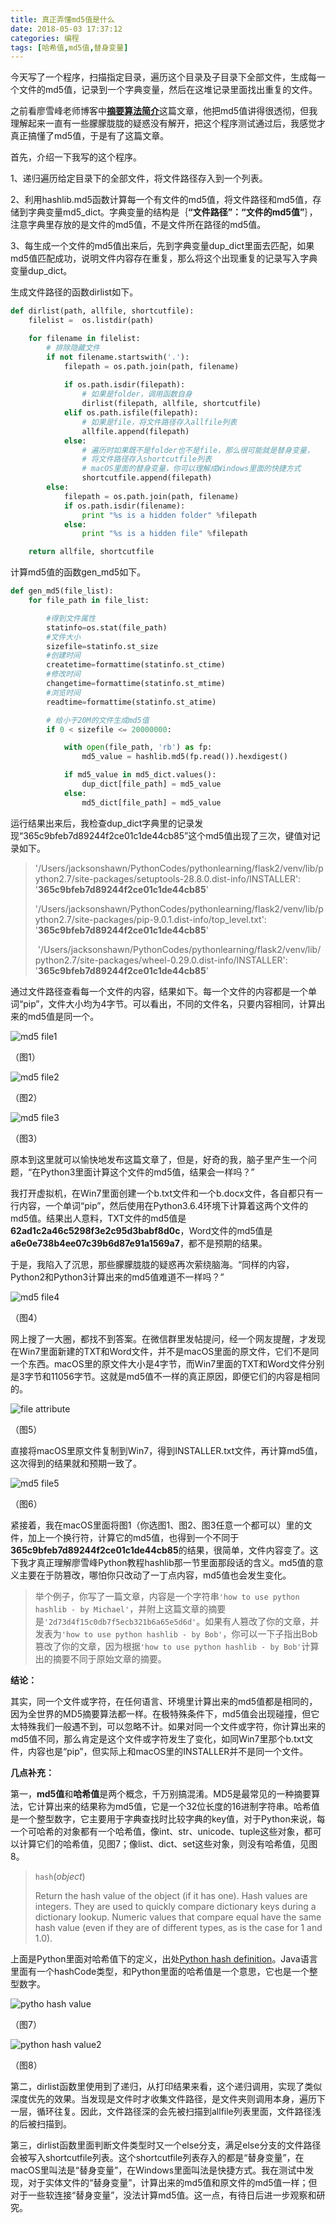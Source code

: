```yaml
---
title: 真正弄懂md5值是什么
date: 2018-05-03 17:37:12
categories: 编程
tags: [哈希值,md5值,替身变量]
---
```


今天写了一个程序，扫描指定目录，遍历这个目录及子目录下全部文件，生成每一个文件的md5值，记录到一个字典变量，然后在这堆记录里面找出重复的文件。

之前看廖雪峰老师博客中[**摘要算法简介**](https://www.liaoxuefeng.com/wiki/0014316089557264a6b348958f449949df42a6d3a2e542c000/0014319556588648dd1fb0047a34d0c945ee33e8f4c90cc000)这篇文章，他把md5值讲得很透彻，但我理解起来一直有一些朦朦胧胧的疑惑没有解开，把这个程序测试通过后，我感觉才真正搞懂了md5值，于是有了这篇文章。

<!--more-->

首先，介绍一下我写的这个程序。

1、递归遍历给定目录下的全部文件，将文件路径存入到一个列表。

2、利用hashlib.md5函数计算每一个有文件的md5值，将文件路径和md5值，存储到字典变量md5_dict。字典变量的结构是｛**“文件路径”：“文件的md5值”**｝，注意字典里存放的是文件的md5值，不是文件所在路径的md5值。

3、每生成一个文件的md5值出来后，先到字典变量dup_dict里面去匹配，如果md5值匹配成功，说明文件内容存在重复，那么将这个出现重复的记录写入字典变量dup_dict。

生成文件路径的函数dirlist如下。    

```python
def dirlist(path, allfile, shortcutfile): 
    filelist =  os.listdir(path)  

    for filename in filelist:  
        # 排除隐藏文件
        if not filename.startswith('.'):
            filepath = os.path.join(path, filename)  
            		
            if os.path.isdir(filepath):  
                # 如果是folder，调用函数自身
                dirlist(filepath, allfile, shortcutfile)  
            elif os.path.isfile(filepath):   
                # 如果是file，将文件路径存入allfile列表
                allfile.append(filepath)
            else:
                # 遍历时如果既不是folder也不是file，那么很可能就是替身变量，
                # 将文件路径存入shortcutfile列表
                # macOS里面的替身变量，你可以理解成Windows里面的快捷方式
                shortcutfile.append(filepath)
        else:
            filepath = os.path.join(path, filename)
            if os.path.isdir(filename):  
                print "%s is a hidden folder" %filepath
            else:
                print "%s is a hidden file" %filepath

    return allfile, shortcutfile
```
计算md5值的函数gen_md5如下。

```python
def gen_md5(file_list):
    for file_path in file_list:

        #得到文件属性
        statinfo=os.stat(file_path)
        #文件大小
        sizefile=statinfo.st_size
        #创建时间
        createtime=formattime(statinfo.st_ctime)
        #修改时间
        changetime=formattime(statinfo.st_mtime)
        #浏览时间
        readtime=formattime(statinfo.st_atime)

        # 给小于20M的文件生成md5值
        if 0 < sizefile <= 20000000:

            with open(file_path, 'rb') as fp:
                md5_value = hashlib.md5(fp.read()).hexdigest()

            if md5_value in md5_dict.values():
                dup_dict[file_path] = md5_value
            else:
                md5_dict[file_path] = md5_value
```

运行结果出来后，我检查dup_dict字典里的记录发现“365c9bfeb7d89244f2ce01c1de44cb85”这个md5值出现了三次，键值对记录如下。

> '/Users/jacksonshawn/PythonCodes/pythonlearning/flask2/venv/lib/python2.7/site-packages/setuptools-28.8.0.dist-info/INSTALLER': '**365c9bfeb7d89244f2ce01c1de44cb85**' 
>
> '/Users/jacksonshawn/PythonCodes/pythonlearning/flask2/venv/lib/python2.7/site-packages/pip-9.0.1.dist-info/top_level.txt': '**365c9bfeb7d89244f2ce01c1de44cb85**' 
>
>  '/Users/jacksonshawn/PythonCodes/pythonlearning/flask2/venv/lib/python2.7/site-packages/wheel-0.29.0.dist-info/INSTALLER': '**365c9bfeb7d89244f2ce01c1de44cb85**'

通过文件路径查看每一个文件的内容，结果如下。每一个文件的内容都是一个单词“pip”，文件大小均为4字节。可以看出，不同的文件名，只要内容相同，计算出来的md5值是同一个。

![md5 file1](python-hashlib-md5/md5_dup_file1.jpg)

（图1）

![md5 file2](python-hashlib-md5/md5_dup_file2.jpg)

（图2）

![md5 file3](python-hashlib-md5/md5_dup_file3.jpg)

（图3）

原本到这里就可以愉快地发布这篇文章了，但是，好奇的我，脑子里产生一个问题，“在Python3里面计算这个文件的md5值，结果会一样吗？”

我打开虚拟机，在Win7里面创建一个b.txt文件和一个b.docx文件，各自都只有一行内容，一个单词“pip”，然后使用在Python3.6.4环境下计算着这两个文件的md5值。结果出人意料，TXT文件的md5值是**62ad1c2a46c5298f3e2c95d3babf8d0c**，Word文件的md5值是**a6e0e738b4ee07c39b6d87e91a1569a7**，都不是预期的结果。

于是，我陷入了沉思，那些朦朦胧胧的疑惑再次萦绕脑海。“同样的内容，Python2和Python3计算出来的md5值难道不一样吗？”

![md5 file4](python-hashlib-md5/md5_dup_file4.jpg)

（图4）

网上搜了一大圈，都找不到答案。在微信群里发帖提问，经一个网友提醒，才发现在Win7里面新建的TXT和Word文件，并不是macOS里面的原文件，它们不是同一个东西。macOS里的原文件大小是4字节，而Win7里面的TXT和Word文件分别是3字节和11056字节。这就是md5值不一样的真正原因，即便它们的内容是相同的。

![file attribute](python-hashlib-md5/txt_word_file_attribute.jpg)

（图5）

直接将macOS里原文件复制到Win7，得到INSTALLER.txt文件，再计算md5值，这次得到的结果就和预期一致了。

![md5 file5](python-hashlib-md5/md5_dup_file5.jpg)

（图6）

紧接着，我在macOS里面将图1（你选图1、图2、图3任意一个都可以）里的文件，加上一个换行符，计算它的md5值，也得到一个不同于**365c9bfeb7d89244f2ce01c1de44cb85**的结果，很简单，文件内容变了。这下我才真正理解廖雪峰Python教程hashlib那一节里面那段话的含义。md5值的意义主要在于防篡改，哪怕你只改动了一丁点内容，md5值也会发生变化。

> 举个例子，你写了一篇文章，内容是一个字符串`'how to use python hashlib - by Michael'`，并附上这篇文章的摘要是`'2d73d4f15c0db7f5ecb321b6a65e5d6d'`。如果有人篡改了你的文章，并发表为`'how to use python hashlib - by Bob'`，你可以一下子指出Bob篡改了你的文章，因为根据`'how to use python hashlib - by Bob'`计算出的摘要不同于原始文章的摘要。

**结论：**

其实，同一个文件或字符，在任何语言、环境里计算出来的md5值都是相同的，因为全世界的MD5摘要算法都一样。在极特殊条件下，md5值会出现碰撞，但它太特殊我们一般遇不到，可以忽略不计。如果对同一个文件或字符，你计算出来的md5值不同，那么肯定是这个文件或字符发生了变化，如同Win7里那个b.txt文件，内容也是“pip”，但实际上和macOS里的INSTALLER并不是同一个文件。

**几点补充：**

第一，**md5值**和**哈希值**是两个概念，千万别搞混淆。MD5是最常见的一种摘要算法，它计算出来的结果称为md5值，它是一个32位长度的16进制字符串。哈希值是一个整型数字，它主要用于字典查找时比较字典的key值，对于Python来说，每一个可哈希的对象都有一个哈希值，像int、str、unicode、tuple这些对象，都可以计算它们的哈希值，见图7；像list、dict、set这些对象，则没有哈希值，见图8。

> `hash`(*object*)
>
> Return the hash value of the object (if it has one). Hash values are integers. They are used to quickly compare dictionary keys during a dictionary lookup. Numeric values that compare equal have the same hash value (even if they are of different types, as is the case for 1 and 1.0).

上面是Python里面对哈希值下的定义，出处[Python hash definition](https://docs.python.org/2.7/library/functions.html#hash)。Java语言里面有一个hashCode类型，和Python里面的哈希值是一个意思，它也是一个整型数字。

![pytho hash value](python-hashlib-md5/python_hash_value.jpg)

（图7）

![python hash value2](python-hashlib-md5/python_hash_value_2.jpg)

（图8）

第二，dirlist函数里使用到了递归，从打印结果来看，这个递归调用，实现了类似深度优先的效果。当发现是文件时才收集文件路径，是文件夹则调用本身，遍历下一层，循环往复。因此，文件路径深的会先被扫描到allfile列表里面，文件路径浅的后被扫描到。

第三，dirlist函数里面判断文件类型时又一个else分支，满足else分支的文件路径会被写入shortcutfile列表。这个shortcutfile列表存入的都是“替身变量”，在macOS里叫法是“替身变量”，在Windows里面叫法是快捷方式。我在测试中发现，对于实体文件的“替身变量”，计算出来的md5值和原文件的md5值一样；但对于一些软连接“替身变量”，没法计算md5值。这一点，有待日后进一步观察和研究。